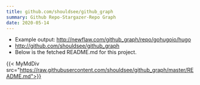 ```yaml
---
title: github.com/shouldsee/github_graph 
summary: Github Repo-Stargazer-Repo Graph
date: 2020-05-14
---
```

  - Example output: http://newflaw.com/github_graph/repo/gohugoio/hugo
  - http://github.com/shouldsee/github_graph 
  - Below is the fetched README.md for this project.

  <!--more-->

  {{< MyMdDiv src="https://raw.githubusercontent.com/shouldsee/github_graph/master/README.md">}}

